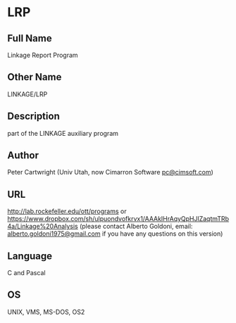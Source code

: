 # LRP

## Full Name
Linkage Report Program

## Other Name
LINKAGE/LRP

## Description
part of the LINKAGE auxiliary program

## Author
Peter Cartwright (Univ Utah, now Cimarron Software [pc@cimsoft.com](mailto:pc@cimsoft.com))

## URL
http://lab.rockefeller.edu/ott/programs or https://www.dropbox.com/sh/ulpuondvofkrvx1/AAAkIHrAqyQpHJlZaqtmTRb4a/Linkage%20Analysis (please contact Alberto Goldoni, email: alberto.goldoni1975@gmail.com if you have any questions on this version)

## Language
C and Pascal

## OS
UNIX, VMS, MS-DOS, OS2